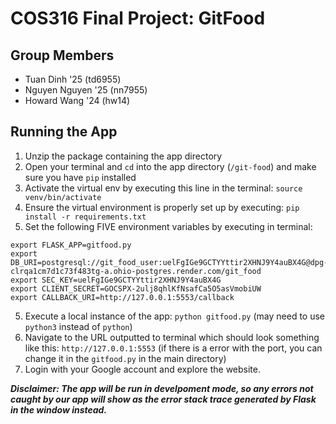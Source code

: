 # COS316 Final Project: GitFood #

## Group Members ##
* Tuan Dinh '25 (td6955)
* Nguyen Nguyen '25 (nn7955)
* Howard Wang '24 (hw14)

## Running the App ##
1. Unzip the package containing the app directory
2. Open your terminal and `cd` into the app directory (`/git-food`) and make sure you have `pip` installed
3. Activate the virtual env by executing this line in the terminal: `source venv/bin/activate`
4. Ensure the virtual environment is properly set up by executing: `pip install -r requirements.txt`
5. Set the following FIVE environment variables by executing in terminal:
```
export FLASK_APP=gitfood.py
export DB_URI=postgresql://git_food_user:uelFgIGe9GCTYYttir2XHNJ9Y4auBX4G@dpg-clrqa1cm7d1c73f483tg-a.ohio-postgres.render.com/git_food
export SEC_KEY=uelFgIGe9GCTYYttir2XHNJ9Y4auBX4G
export CLIENT_SECRET=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
export CALLBACK_URI=http://127.0.0.1:5553/callback
```
5. Execute a local instance of the app: `python gitfood.py` (may need to use `python3` instead of `python`)
6. Navigate to the URL outputted to terminal which should look something like this: `http://127.0.0.1:5553` (if there is a error with the port, you can change it in the `gitfood.py` in the main directory)
7. Login with your Google account and explore the website.

***Disclaimer: The app will be run in develpoment mode, so any errors not caught by our app will show as the error stack trace generated by Flask in the window instead.***


